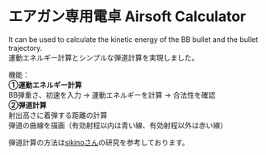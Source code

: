 # エアガン専用電卓 Airsoft Calculator
It can be used to calculate the kinetic energy of the BB bullet and the bullet trajectory. <br>
運動エネルギー計算とシンプルな弾道計算を実現しました。<br>

機能：<br>
<strong>①運動エネルギー計算</strong><br>
BB弾重さ、初速を入力 → 運動エネルギーを計算 → 合法性を確認<br>
<strong>②弾道計算</strong><br>
射出高さに着弾する距離の計算<br>
弾道の曲線を描画（有効射程以内は青い線、有効射程以外は赤い線）<br>

弾道計算の方法は<a href="https://slpr.sakura.ne.jp/qp/">sikinoさん</a>の研究を参考しております。
